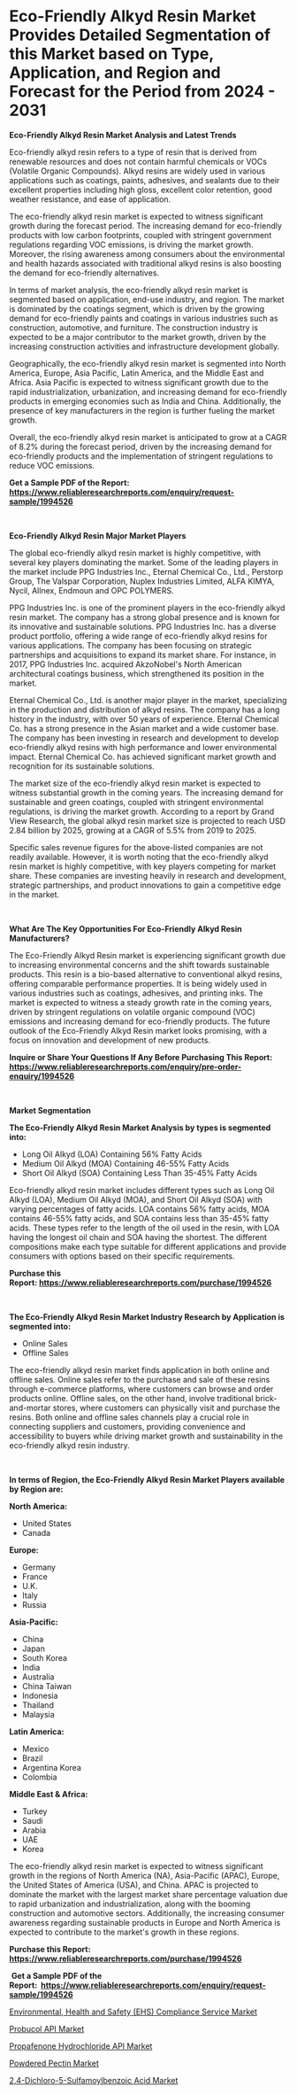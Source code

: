 <p><h1>Eco-Friendly Alkyd Resin Market Provides Detailed Segmentation of this Market based on Type, Application, and Region and Forecast for the Period from 2024 - 2031</h1></p><p><strong>Eco-Friendly Alkyd Resin Market Analysis and Latest Trends</strong></p>
<p><p>Eco-friendly alkyd resin refers to a type of resin that is derived from renewable resources and does not contain harmful chemicals or VOCs (Volatile Organic Compounds). Alkyd resins are widely used in various applications such as coatings, paints, adhesives, and sealants due to their excellent properties including high gloss, excellent color retention, good weather resistance, and ease of application.</p><p>The eco-friendly alkyd resin market is expected to witness significant growth during the forecast period. The increasing demand for eco-friendly products with low carbon footprints, coupled with stringent government regulations regarding VOC emissions, is driving the market growth. Moreover, the rising awareness among consumers about the environmental and health hazards associated with traditional alkyd resins is also boosting the demand for eco-friendly alternatives.</p><p>In terms of market analysis, the eco-friendly alkyd resin market is segmented based on application, end-use industry, and region. The market is dominated by the coatings segment, which is driven by the growing demand for eco-friendly paints and coatings in various industries such as construction, automotive, and furniture. The construction industry is expected to be a major contributor to the market growth, driven by the increasing construction activities and infrastructure development globally.</p><p>Geographically, the eco-friendly alkyd resin market is segmented into North America, Europe, Asia Pacific, Latin America, and the Middle East and Africa. Asia Pacific is expected to witness significant growth due to the rapid industrialization, urbanization, and increasing demand for eco-friendly products in emerging economies such as India and China. Additionally, the presence of key manufacturers in the region is further fueling the market growth.</p><p>Overall, the eco-friendly alkyd resin market is anticipated to grow at a CAGR of 8.2% during the forecast period, driven by the increasing demand for eco-friendly products and the implementation of stringent regulations to reduce VOC emissions.</p></p>
<p><strong>Get a Sample PDF of the Report:&nbsp; <a href="https://www.reliableresearchreports.com/enquiry/request-sample/1994526">https://www.reliableresearchreports.com/enquiry/request-sample/1994526</a></strong></p>
<p>&nbsp;</p>
<p><strong>Eco-Friendly Alkyd Resin Major Market Players</strong></p>
<p><p>The global eco-friendly alkyd resin market is highly competitive, with several key players dominating the market. Some of the leading players in the market include PPG Industries Inc., Eternal Chemical Co., Ltd., Perstorp Group, The Valspar Corporation, Nuplex Industries Limited, ALFA KIMYA, Nycil, Allnex, Endmoun and OPC POLYMERS.</p><p>PPG Industries Inc. is one of the prominent players in the eco-friendly alkyd resin market. The company has a strong global presence and is known for its innovative and sustainable solutions. PPG Industries Inc. has a diverse product portfolio, offering a wide range of eco-friendly alkyd resins for various applications. The company has been focusing on strategic partnerships and acquisitions to expand its market share. For instance, in 2017, PPG Industries Inc. acquired AkzoNobel's North American architectural coatings business, which strengthened its position in the market.</p><p>Eternal Chemical Co., Ltd. is another major player in the market, specializing in the production and distribution of alkyd resins. The company has a long history in the industry, with over 50 years of experience. Eternal Chemical Co. has a strong presence in the Asian market and a wide customer base. The company has been investing in research and development to develop eco-friendly alkyd resins with high performance and lower environmental impact. Eternal Chemical Co. has achieved significant market growth and recognition for its sustainable solutions.</p><p>The market size of the eco-friendly alkyd resin market is expected to witness substantial growth in the coming years. The increasing demand for sustainable and green coatings, coupled with stringent environmental regulations, is driving the market growth. According to a report by Grand View Research, the global alkyd resin market size is projected to reach USD 2.84 billion by 2025, growing at a CAGR of 5.5% from 2019 to 2025.</p><p>Specific sales revenue figures for the above-listed companies are not readily available. However, it is worth noting that the eco-friendly alkyd resin market is highly competitive, with key players competing for market share. These companies are investing heavily in research and development, strategic partnerships, and product innovations to gain a competitive edge in the market.</p></p>
<p>&nbsp;</p>
<p><strong>What Are The Key Opportunities For Eco-Friendly Alkyd Resin Manufacturers?</strong></p>
<p><p>The Eco-Friendly Alkyd Resin market is experiencing significant growth due to increasing environmental concerns and the shift towards sustainable products. This resin is a bio-based alternative to conventional alkyd resins, offering comparable performance properties. It is being widely used in various industries such as coatings, adhesives, and printing inks. The market is expected to witness a steady growth rate in the coming years, driven by stringent regulations on volatile organic compound (VOC) emissions and increasing demand for eco-friendly products. The future outlook of the Eco-Friendly Alkyd Resin market looks promising, with a focus on innovation and development of new products.</p></p>
<p><strong>Inquire or Share Your Questions If Any Before Purchasing This Report: <a href="https://www.reliableresearchreports.com/enquiry/pre-order-enquiry/1994526">https://www.reliableresearchreports.com/enquiry/pre-order-enquiry/1994526</a></strong></p>
<p>&nbsp;</p>
<p><strong>Market Segmentation</strong></p>
<p><strong>The Eco-Friendly Alkyd Resin Market Analysis by types is segmented into:</strong></p>
<p><ul><li>Long Oil Alkyd (LOA) Containing 56% Fatty Acids</li><li>Medium Oil Alkyd (MOA) Containing 46-55% Fatty Acids</li><li>Short Oil Alkyd (SOA) Containing Less Than 35-45% Fatty Acids</li></ul></p>
<p><p>Eco-friendly alkyd resin market includes different types such as Long Oil Alkyd (LOA), Medium Oil Alkyd (MOA), and Short Oil Alkyd (SOA) with varying percentages of fatty acids. LOA contains 56% fatty acids, MOA contains 46-55% fatty acids, and SOA contains less than 35-45% fatty acids. These types refer to the length of the oil used in the resin, with LOA having the longest oil chain and SOA having the shortest. The different compositions make each type suitable for different applications and provide consumers with options based on their specific requirements.</p></p>
<p><strong>Purchase this Report:&nbsp;<a href="https://www.reliableresearchreports.com/purchase/1994526">https://www.reliableresearchreports.com/purchase/1994526</a></strong></p>
<p>&nbsp;</p>
<p><strong>The Eco-Friendly Alkyd Resin Market Industry Research by Application is segmented into:</strong></p>
<p><ul><li>Online Sales</li><li>Offline Sales</li></ul></p>
<p><p>The eco-friendly alkyd resin market finds application in both online and offline sales. Online sales refer to the purchase and sale of these resins through e-commerce platforms, where customers can browse and order products online. Offline sales, on the other hand, involve traditional brick-and-mortar stores, where customers can physically visit and purchase the resins. Both online and offline sales channels play a crucial role in connecting suppliers and customers, providing convenience and accessibility to buyers while driving market growth and sustainability in the eco-friendly alkyd resin industry.</p></p>
<p>&nbsp;</p>
<p><strong>In terms of Region, the Eco-Friendly Alkyd Resin Market Players available by Region are:</strong></p>
<p>
    <p> <strong> North America: </strong>
        <ul>
            <li>United States</li>
            <li>Canada</li>
        </ul>
        </p> 
    <p> <strong> Europe: </strong>
        <ul>
            <li>Germany</li>
            <li>France</li>
            <li>U.K.</li>
            <li>Italy</li>
            <li>Russia</li>
        </ul>
        </p> 
    <p> <strong> Asia-Pacific: </strong>
        <ul>
            <li>China</li>
            <li>Japan</li>
            <li>South Korea</li>
            <li>India</li>
            <li>Australia</li>
            <li>China Taiwan</li>
            <li>Indonesia</li>
            <li>Thailand</li>
            <li>Malaysia</li>
        </ul>
        </p> 
    <p> <strong> Latin America: </strong>
        <ul>
            <li>Mexico</li>
            <li>Brazil</li>
            <li>Argentina Korea</li>
            <li>Colombia</li>
        </ul>
        </p> 
    <p> <strong> Middle East & Africa: </strong>
        <ul>
            <li>Turkey</li>
            <li>Saudi</li>
            <li>Arabia</li>
            <li>UAE</li>
            <li>Korea</li>
        </ul>
    </p>
    </p>
<p><p>The eco-friendly alkyd resin market is expected to witness significant growth in the regions of North America (NA), Asia-Pacific (APAC), Europe, the United States of America (USA), and China. APAC is projected to dominate the market with the largest market share percentage valuation due to rapid urbanization and industrialization, along with the booming construction and automotive sectors. Additionally, the increasing consumer awareness regarding sustainable products in Europe and North America is expected to contribute to the market's growth in these regions.</p></p>
<p><strong>Purchase this Report: <a href="https://www.reliableresearchreports.com/purchase/1994526">https://www.reliableresearchreports.com/purchase/1994526</a></strong></p>
<p>&nbsp;<strong>Get a Sample PDF of the Report:&nbsp;&nbsp;<a href="https://www.reliableresearchreports.com/enquiry/request-sample/1994526">https://www.reliableresearchreports.com/enquiry/request-sample/1994526</a></strong></p>
<p><strong></strong></p>
<p><p><a href="https://issuu.com/reportprime-2/docs/environmental-health-and-safety-ehs-compliance-ser">Environmental, Health and Safety (EHS) Compliance Service Market</a></p><p><a href="https://github.com/RickHolmes3/Market-Research-Report-List-2/blob/main/probucol-api-market.md">Probucol API Market</a></p><p><a href="https://github.com/GroverBarry/Market-Research-Report-List-2/blob/main/propafenone-hydrochloride-api-market.md">Propafenone Hydrochloride API Market</a></p><p><a href="https://issuu.com/reportprime-2/docs/powdered-pectin-market-size-2030.pptx">Powdered Pectin Market</a></p><p><a href="https://issuu.com/reportprime-2/docs/24-dichloro-5-sulfamoylbenzoic-acid-market-size-20">2,4-Dichloro-5-Sulfamoylbenzoic Acid Market</a></p></p>